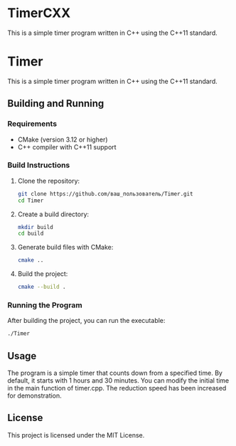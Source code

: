 # TimerCXX
This is a simple timer program written in C++ using the C++11 standard.
# Timer

This is a simple timer program written in C++ using the C++11 standard.

## Building and Running

### Requirements
- CMake (version 3.12 or higher)
- C++ compiler with C++11 support

### Build Instructions
1. Clone the repository:
    ```sh
    git clone https://github.com/ваш_пользователь/Timer.git
    cd Timer
    ```

2. Create a build directory:
    ```sh
    mkdir build
    cd build
    ```

3. Generate build files with CMake:
    ```sh
    cmake ..
    ```

4. Build the project:
    ```sh
    cmake --build .
    ```

### Running the Program
After building the project, you can run the executable:
```sh
./Timer
```

## Usage
The program is a simple timer that counts down from a specified time. By default, it starts with 1 hours and 30 minutes. You can modify the initial time in the main function of timer.cpp. The reduction speed has been increased for demonstration.

## License
This project is licensed under the MIT License.
